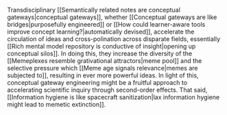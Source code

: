---
---

Transdisciplinary [[Semantically related notes are conceptual gateways|conceptual gateways]], whether [[Conceptual gateways are like bridges|purposefully engineered]] or [[How could learner-aware tools improve concept learning?|automatically devised]], accelerate the circulation of ideas and cross-polination across disparate fields, essentially [[Rich mental model repository is conductive of insight|opening up conceptual silos]]. In doing this, they increase the diversity of the [[Memeplexes resemble grativational attractors|meme pool]] and the selective pressure which [[Meme age signals relevance|memes are subjected to]], resulting in ever more powerful ideas. In light of this, conceptual gateway engineering might be a fruitful approach to accelerating scientific inquiry through second-order effects. That said, [[Information hygiene is like spacecraft sanitization|lax information hygiene might lead to memetic extinction]].